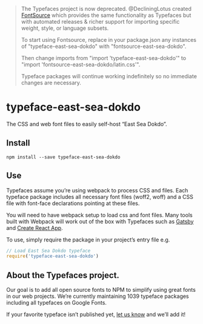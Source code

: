 >The Typefaces project is now deprecated. @DecliningLotus created
[FontSource](https://github.com/fontsource/fontsource) which provides the
same functionality as Typefaces but with automated releases & richer
support for importing specific weight, style, or language subsets.
>
>To start using Fontsource, replace in your package.json any instances of
"typeface-east-sea-dokdo" with "fontsource-east-sea-dokdo".
>
> Then change imports from "import 'typeface-east-sea-dokdo'" to "import 'fontsource-east-sea-dokdo/latin.css'".
>
>Typeface packages will continue working indefinitely so no immediate
>changes are necessary.

# typeface-east-sea-dokdo

The CSS and web font files to easily self-host “East Sea Dokdo”.

## Install

`npm install --save typeface-east-sea-dokdo`

## Use

Typefaces assume you’re using webpack to process CSS and files. Each typeface
package includes all necessary font files (woff2, woff) and a CSS file with
font-face declarations pointing at these files.

You will need to have webpack setup to load css and font files. Many tools built
with Webpack will work out of the box with Typefaces such as [Gatsby](https://github.com/gatsbyjs/gatsby)
and [Create React App](https://github.com/facebookincubator/create-react-app).

To use, simply require the package in your project’s entry file e.g.

```javascript
// Load East Sea Dokdo typeface
require('typeface-east-sea-dokdo')
```

## About the Typefaces project.

Our goal is to add all open source fonts to NPM to simplify using great fonts in
our web projects. We’re currently maintaining 1039 typeface packages
including all typefaces on Google Fonts.

If your favorite typeface isn’t published yet, [let us know](https://github.com/KyleAMathews/typefaces)
and we’ll add it!
